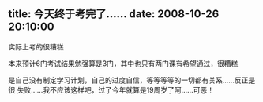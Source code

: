 title: 今天终于考完了……
date: 2008-10-26 20:10:00
---

实际上考的很糟糕

本来预计6门考试结果勉强算是3门，其中也只有两门课有希望通过，很糟糕

是自己没有制定学习计划，自己的过度自信，等等等等的一切都有关系……反正是很
失败……我不应该这样吧，过了今年就算是19周岁了阿……可恶！